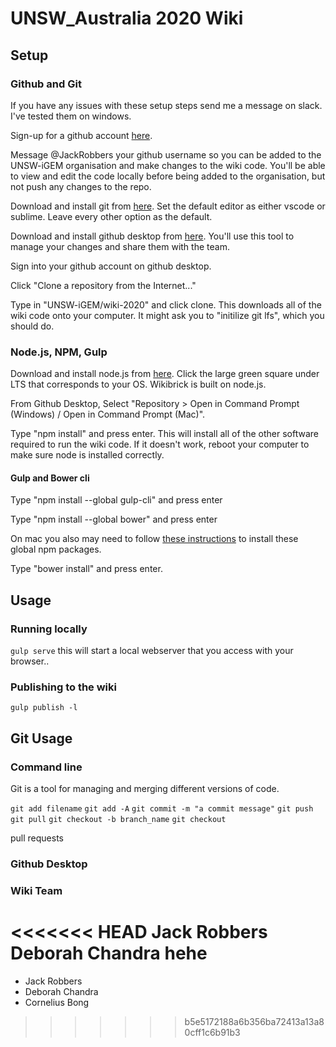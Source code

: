 # UNSW_Australia 2020 Wiki

## Setup

### Github and Git
If you have any issues with these setup steps send me a message on slack. I've tested them on windows.

Sign-up for a github account [here](https://github.com/join).

Message @JackRobbers your github username so you can be added to the UNSW-iGEM organisation and make changes to the wiki code. You'll be able to view and edit the code locally before being added to the organisation, but not push any changes to the repo.

Download and install git from [here](https://git-scm.com/downloads). Set the default editor as either vscode or sublime. Leave every other option as the default.

Download and install github desktop from [here](https://desktop.github.com/). You'll use this tool to manage your changes and share them with the team.

Sign into your github account on github desktop.

Click "Clone a repository from the Internet..."

Type in "UNSW-iGEM/wiki-2020" and click clone. This downloads all of the wiki code onto your computer. It might ask you to "initilize git lfs", which you should do.

### Node.js, NPM, Gulp

Download and install node.js from [here](https://nodejs.org/en/download/). Click the large green square under LTS that corresponds to your OS. Wikibrick is built on node.js.

From Github Desktop, Select "Repository > Open in Command Prompt (Windows) / Open in Command Prompt (Mac)".

Type "npm install" and press enter. This will install all of the other software required to run the wiki code. If it doesn't work, reboot your computer to make sure node is installed correctly.


#### Gulp and Bower cli

Type "npm install --global gulp-cli" and press enter

Type "npm install --global bower" and press enter

On mac you also may need to follow [these instructions](https://docs.npmjs.com/resolving-eacces-permissions-errors-when-installing-packages-globally#manually-change-npms-default-directory) to install these global npm packages.

Type "bower install" and press enter.

## Usage

### Running locally

```gulp serve```
this will start a local webserver that you access with your browser..

### Publishing to the wiki

```gulp publish -l```

## Git Usage

### Command line

Git is a tool for managing and merging different versions of code.

`git add filename`
`git add -A`
`git commit -m "a commit message"`
`git push`
`git pull`
`git checkout -b branch_name`
`git checkout`

pull requests

### Github Desktop

### Wiki Team

<<<<<<< HEAD
Jack Robbers
Deborah Chandra 
hehe
=======
* Jack Robbers
* Deborah Chandra
* Cornelius Bong
>>>>>>> b5e5172188a6b356ba72413a13a80cff1c6b91b3
